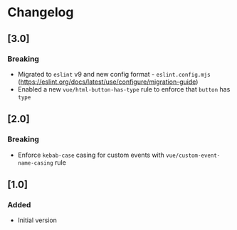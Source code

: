 # Changelog

## [3.0]
### Breaking
- Migrated to `eslint` v9 and new config format - `eslint.config.mjs` (https://eslint.org/docs/latest/use/configure/migration-guide)
- Enabled a new `vue/html-button-has-type` rule to enforce that `button` has `type`


## [2.0]
### Breaking
- Enforce `kebab-case` casing for custom events with `vue/custom-event-name-casing` rule

## [1.0]
### Added
- Initial version
